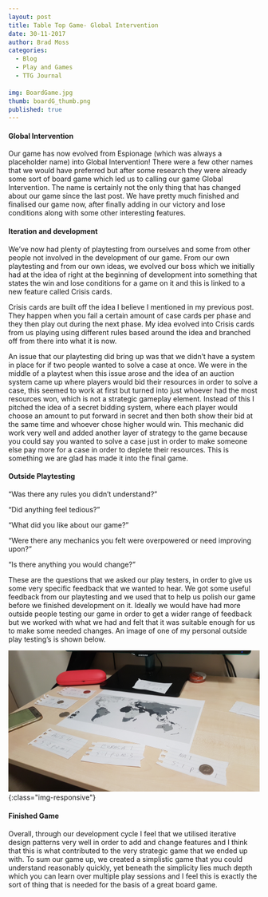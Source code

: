 ```yaml
---
layout: post
title: Table Top Game- Global Intervention
date: 30-11-2017
author: Brad Moss
categories:
  - Blog
  - Play and Games
  - TTG Journal
  
img: BoardGame.jpg
thumb: boardG_thumb.png
published: true
---
```


#### Global Intervention

Our game has now evolved from Espionage (which was always a placeholder name) into Global Intervention! There were a few other names that we would have preferred but after some research they were already some sort of board game which led us to calling our game Global Intervention. The name is certainly not the only thing that has changed about our game since the last post. We have pretty much finished and finalised our game now, after finally adding in our victory and lose conditions along with some other interesting features.

<!--more-->

#### Iteration and development

We’ve now had plenty of playtesting from ourselves and some from other people not involved in the development of our game. From our own playtesting and from our own ideas, we evolved our boss which we initially had at the idea of right at the beginning of development into something that states the win and lose conditions for a game on it and this is linked to a new feature called Crisis cards.

Crisis cards are built off the idea I believe I mentioned in my previous post. They happen when you fail a certain amount of case cards per phase and they then play out during the next phase. My idea evolved into Crisis cards from us playing using different rules based around the idea and branched off from there into what it is now. 

An issue that our playtesting did bring up was that we didn’t have a system in place for if two people wanted to solve a case at once. We were in the middle of a playtest when this issue arose and the idea of an auction system came up where players would bid their resources in order to solve a case, this seemed to work at first but turned into just whoever had the most resources won, which is not a strategic gameplay element. Instead of this I pitched the idea of a secret bidding system, where each player would choose an amount to put forward in secret and then both show their bid at the same time and whoever chose higher would win. This mechanic did work very well and added another layer of strategy to the game because you could say you wanted to solve a case just in order to make someone else pay more for a case in order to deplete their resources. This is something we are glad has made it into the final game.

#### Outside Playtesting

“Was there any rules you didn’t understand?”

“Did anything feel tedious?”

“What did you like about our game?”

“Were there any mechanics you felt were overpowered or need improving upon?”

“Is there anything you would change?”

These are the questions that we asked our play testers, in order to give us some very specific feedback that we wanted to hear. We got some useful feedback from our playtesting and we used that to help us polish our game before we finished development on it. Ideally we would have had more outside people testing our game in order to get a wider range of feedback but we worked with what we had and felt that it was suitable enough for us to make some needed changes. An image of one of my personal outside play testing’s is shown below.

![Playtest]( /assets/img/blog/OutsidePT.jpg){:class="img-responsive"}

#### Finished Game

Overall, through our development cycle I feel that we utilised iterative design patterns very well in order to add and change features and I think that this is what contributed to the very strategic game that we ended up with. To sum our game up, we created a simplistic game that you could understand reasonably quickly, yet beneath the simplicity lies much depth which you can learn over multiple play sessions and I feel this is exactly the sort of thing that is needed for the basis of a great board game.
